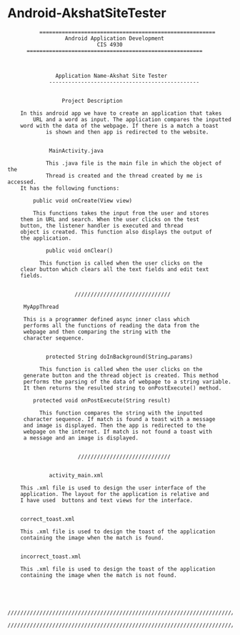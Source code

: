 # Android-AkshatSiteTester
       		  =======================================================
         		      Android Application Development
                  		        CIS 4930
		  =======================================================



		           Application Name-Akshat Site Tester
  	             -----------------------------------------------


		        	 Project Description
               
 		In this android app we have to create an application that takes 
	        URL and a word as input. The application compares the inputted  
		word with the data of the webpage. If there is a match a toast 
                is shown and then app is redirected to the website.


                 MainActivity.java

                This .java file is the main file in which the object of the 
                Thread is created and the thread created by me is accessed.
		It has the following functions:

		    public void onCreate(View view)
					
			This functions takes the input from the user and stores
		them in URL and search. When the user clicks on the test 
		button, the listener handler is executed and thread 
		object is created. This function also displays the output of
		the application.		

        	    public void onClear()

			  This function is called when the user clicks on the
		clear button which clears all the text fields and edit text
		fields.


                         //////////////////////////////
		 
		 MyAppThread

		 This is a programmer defined async inner class which 
		 performs all the functions of reading the data from the
		 webpage and then comparing the string with the
		 character sequence.
		

        	    protected String doInBackground(String…params)

			  This function is called when the user clicks on the
		 generate button and the thread object is created. This method
		 performs the parsing of the data of webpage to a string variable.
		 It then returns the resulted string to onPostExecute() method.

		    protected void onPostExecute(String result)	

			  This function compares the string with the inputted
		 character sequence. If match is found a toast with a message
		 and image is displayed. Then the app is redirected to the 
		 webpage on the internet. If match is not found a toast with
		 a message and an image is displayed.


                          /////////////////////////////


                 activity_main.xml

		This .xml file is used to design the user interface of the 
		application. The layout for the application is relative and 
		I have used  buttons and text views for the interface.


		correct_toast.xml

		This .xml file is used to design the toast of the application
		containing the image when the match is found.

		
		incorrect_toast.xml

		This .xml file is used to design the toast of the application
		containing the image when the match is not found. 

		


       ////////////////////////////////////////////////////////////////////////////////////
       ////////////////////////////////////////////////////////////////////////////////////
